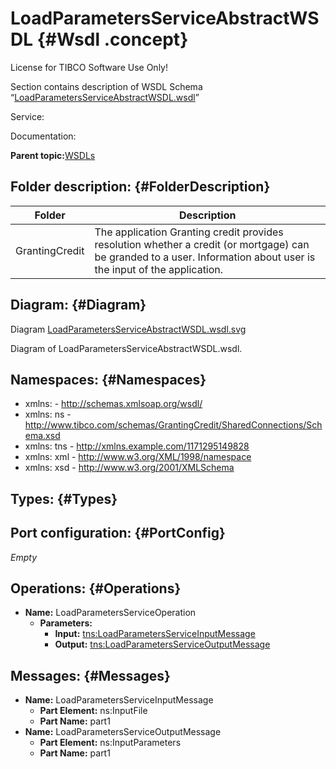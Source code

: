 # LoadParametersServiceAbstractWSDL {#Wsdl .concept}

License for TIBCO Software Use Only!

Section contains description of WSDL Schema “[LoadParametersServiceAbstractWSDL.wsdl](LoadParametersServiceAbstractWSDL.wsdl)”

Service:

Documentation:

**Parent topic:**[WSDLs](../../../projects/GrantingCredit/common/wsdl.md)

## Folder description: {#FolderDescription}

|Folder|Description|
|------|-----------|
|GrantingCredit|The application Granting credit provides resolution whether a credit \(or mortgage\) can be granded to a user. Information about user is the input of the application.|

## Diagram: {#Diagram}

Diagram [LoadParametersServiceAbstractWSDL.wsdl.svg](LoadParametersServiceAbstractWSDL.wsdl.svg)

Diagram of LoadParametersServiceAbstractWSDL.wsdl.

## Namespaces: {#Namespaces}

-   xmlns: - http://schemas.xmlsoap.org/wsdl/
-   xmlns: ns - http://www.tibco.com/schemas/GrantingCredit/SharedConnections/Schema.xsd
-   xmlns: tns - http://xmlns.example.com/1171295149828
-   xmlns: xml - http://www.w3.org/XML/1998/namespace
-   xmlns: xsd - http://www.w3.org/2001/XMLSchema

## Types: {#Types}

## Port configuration: {#PortConfig}

*Empty*

## Operations: {#Operations}

-   **Name:** LoadParametersServiceOperation
    -   **Parameters:**
        -   **Input:** [tns:LoadParametersServiceInputMessage](#Messages)
        -   **Output:** [tns:LoadParametersServiceOutputMessage](#Messages)

## Messages: {#Messages}

-   **Name:** LoadParametersServiceInputMessage
    -   **Part Element:** ns:InputFile
    -   **Part Name:** part1
-   **Name:** LoadParametersServiceOutputMessage
    -   **Part Element:** ns:InputParameters
    -   **Part Name:** part1

